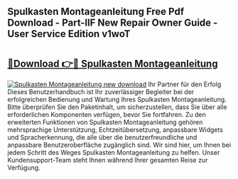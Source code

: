 ## Spulkasten Montageanleitung Free Pdf Download - Part-llF New Repair Owner Guide - User Service Edition v1woT

# <h2><a href="http://df7g383.blite.top/?on=Spulkasten+Montageanleitung">🔗Download 👉🔴 Spulkasten Montageanleitung</a></h2>

[![Spulkasten Montageanleitung new download](https://i.imgur.com/lujVjoI.png)](http://df7g383.blite.top/?on=Spulkasten+Montageanleitung)
Ihr Partner für den Erfolg Dieses Benutzerhandbuch ist Ihr zuverlässiger Begleiter bei der erfolgreichen Bedienung und Wartung Ihres Spulkasten Montageanleitung. Bitte überprüfen Sie den Paketinhalt, um sicherzustellen, dass Sie über alle erforderlichen Komponenten verfügen, bevor Sie fortfahren. Zu den erweiterten Funktionen von Spulkasten Montageanleitung gehören mehrsprachige Unterstützung, Echtzeitübersetzung, anpassbare Widgets und Spracherkennung, die alle über die benutzerfreundliche und anpassbare Benutzeroberfläche zugänglich sind. Wir sind hier, um Ihnen bei jedem Schritt des Weges Spulkasten Montageanleitung zu helfen. Unser Kundensupport-Team steht Ihnen während Ihrer gesamten Reise zur Verfügung.
